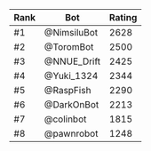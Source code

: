 Rank|Bot|Rating
---|---|---
#1|@NimsiluBot|2628
#2|@ToromBot|2500
#3|@NNUE_Drift|2425
#4|@Yuki_1324|2344
#5|@RaspFish|2290
#6|@DarkOnBot|2213
#7|@colinbot|1815
#8|@pawnrobot|1248
